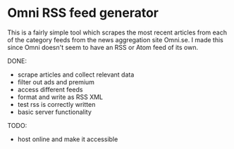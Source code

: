 # Omni RSS feed generator

This is a fairly simple tool which scrapes the most recent articles from each of the category feeds from the news aggregation site Omni.se.
I made this since Omni doesn't seem to have an RSS or Atom feed of its own.

DONE:

- scrape articles and collect relevant data
- filter out ads and premium
- access different feeds
- format and write as RSS XML
- test rss is correctly written
- basic server functionality

TODO:

- host online and make it accessible
